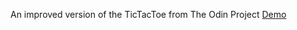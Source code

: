 An improved version of the TicTacToe from The Odin Project [Demo](https://kjama01.github.io/TicTacToe/) 
